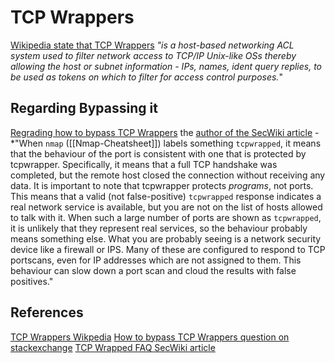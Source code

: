 # TCP Wrappers

[Wikipedia state that TCP Wrappers](https://en.wikipedia.org/wiki/TCP_Wrappers) *"is a host-based networking ACL system used to filter network access to TCP/IP Unix-like OSs thereby allowing the host or subnet information - IPs, names, ident query replies, to be used as tokens on which to filter for access control purposes.*"

## Regarding Bypassing it

[Regrading how to bypass TCP Wrappers](https://security.stackexchange.com/questions/23407/how-to-bypass-tcpwrapped-with-nmap-scan) the [author of the SecWiki article](https://secwiki.org/w/FAQ_tcpwrapped) - *"When `nmap` ([[Nmap-Cheatsheet]]) labels something `tcpwrapped`, it means that the behaviour of the port is consistent with one that is protected by tcpwrapper. Specifically, it means that a full TCP handshake was completed, but the remote host closed the connection without receiving any data. It is important to note that tcpwrapper protects _programs_, not ports. This means that a valid (not false-positive) `tcpwrapped` response indicates a real network service is available, but you are not on the list of hosts allowed to talk with it. When such a large number of ports are shown as `tcpwrapped`, it is unlikely that they represent real services, so the behaviour probably means something else. What you are probably seeing is a network security device like a firewall or IPS. Many of these are configured to respond to TCP portscans, even for IP addresses which are not assigned to them. This behaviour can slow down a port scan and cloud the results with false positives."


## References

[TCP Wrappers Wikpedia](https://en.wikipedia.org/wiki/TCP_Wrappers)
[How to  bypass TCP Wrappers question on stackexchange](https://security.stackexchange.com/questions/23407/how-to-bypass-tcpwrapped-with-nmap-scan) 
[TCP Wrapped FAQ SecWiki article](https://secwiki.org/w/FAQ_tcpwrapped)